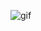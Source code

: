 
![gif](https://user-images.githubusercontent.com/132306277/235544645-9e19ea17-891b-4c31-a757-1e32d32358c6.gif)
